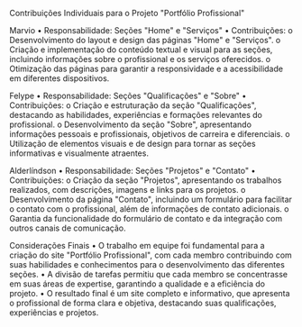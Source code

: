 Contribuições Individuais para o Projeto "Portfólio Profissional"

Marvio
• Responsabilidade: Seções "Home" e "Serviços"
• Contribuições:
o Desenvolvimento do layout e design das páginas "Home" e
"Serviços".
o Criação e implementação do conteúdo textual e visual para as
seções, incluindo informações sobre o profissional e os serviços
oferecidos.
o Otimização das páginas para garantir a responsividade e a
acessibilidade em diferentes dispositivos.

Felype
• Responsabilidade: Seções "Qualificações" e "Sobre"
• Contribuições:
o Criação e estruturação da seção "Qualificações", destacando as
habilidades, experiências e formações relevantes do profissional.
o Desenvolvimento da seção "Sobre", apresentando informações
pessoais e profissionais, objetivos de carreira e diferenciais.
o Utilização de elementos visuais e de design para tornar as seções
informativas e visualmente atraentes.

Alderlíndson
• Responsabilidade: Seções "Projetos" e "Contato"
• Contribuições:
o Criação da seção "Projetos", apresentando os trabalhos realizados,
com descrições, imagens e links para os projetos.
o Desenvolvimento da página "Contato", incluindo um formulário para
facilitar o contato com o profissional, além de informações de
contato adicionais.
o Garantia da funcionalidade do formulário de contato e da integração
com outros canais de comunicação.

Considerações Finais
• O trabalho em equipe foi fundamental para a criação do site "Portfólio
Profissional", com cada membro contribuindo com suas habilidades e
conhecimentos para o desenvolvimento das diferentes seções.
• A divisão de tarefas permitiu que cada membro se concentrasse em suas
áreas de expertise, garantindo a qualidade e a eficiência do projeto.
• O resultado final é um site completo e informativo, que apresenta o
profissional de forma clara e objetiva, destacando suas qualificações,
experiências e projetos.
